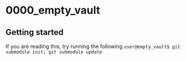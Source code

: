 # 0000_empty_vault
## Getting started 
  If you are reading this, try running the following
  ```user@empty_vault$ git submodule init; git submodule update```


